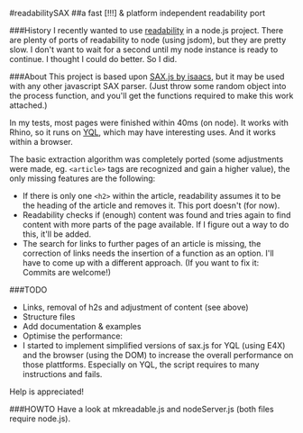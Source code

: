 #readabilitySAX
##a fast [!!!] & platform independent readability port

###History
I recently wanted to use [readability](http://code.google.com/p/arc90labs-readability/) in a node.js project. There are plenty of ports of readability to node (using jsdom), but they are pretty slow. I don't want to wait for a second until my node instance is ready to continue. I thought I could do better. So I did.

###About
This project is based upon [SAX.js by isaacs](https://github.com/isaacs/sax-js), but it may be used with any other javascript SAX parser. (Just throw some random object into the process function, and you'll get the functions required to make this work attached.)

In my tests, most pages were finished within 40ms (on node). It works with Rhino, so it runs on [YQL](http://developer.yahoo.com/yql "Yahoo! Query Language"), which may have interesting uses. And it works within a browser.

The basic extraction algorithm was completely ported (some adjustments were made, eg. `<article>` tags are recognized and gain a higher value), the only missing features are the following:

- If there is only one `<h2>` within the article, readability assumes it to be the heading of the article and removes it. This port doesn't (for now).
- Readability checks if (enough) content was found and tries again to find content with more parts of the page available. If I figure out a way to do this, it'll be added.
- The search for links to further pages of an article is missing, the correction of links needs the insertion of a function as an option. I'll have to come up with a different approach. (If you want to fix it: Commits are welcome!)

###TODO

- Links, removal of h2s and adjustment of content (see above)
- Structure files
- Add documentation & examples
- Optimise the performance:
- I started to implement simplified versions of sax.js for YQL (using E4X) and the browser (using the DOM) to increase the overall performance on those plattforms. Especially on YQL, the script requires to many instructions and fails.

Help is appreciated!

###HOWTO
Have a look at mkreadable.js and nodeServer.js (both files require node.js).